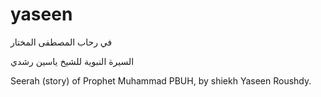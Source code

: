 # yaseen

في رحاب المصطفى المختار

السيرة النبوية للشيخ ياسين رشدي

Seerah (story) of Prophet Muhammad PBUH, by shiekh Yaseen Roushdy.
